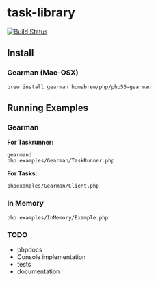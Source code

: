 # task-library

[![Build Status](https://travis-ci.org/wachterjohannes/task-library.svg?branch=master)](https://travis-ci.org/wachterjohannes/task-library)

## Install

### Gearman (Mac-OSX)

```
brew install gearman homebrew/php/php56-gearman
```

## Running Examples
 
### Gearman

__For Taskrunner:__
```
gearmand
php examples/Gearman/TaskRunner.php
```

__For Tasks:__
```
phpexamples/Gearman/Client.php
```

### In Memory

```
php examples/InMemory/Example.php
```

### TODO

* phpdocs
* Console implementation
* tests
* documentation
